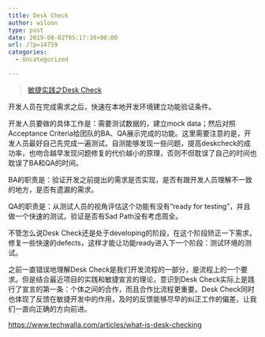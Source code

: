 ```yaml
---
title: Desk Check
author: wiloon
type: post
date: 2019-08-02T05:17:38+00:00
url: /?p=14759
categories:
  - Uncategorized

---
```

<blockquote class="wp-embedded-content" data-secret="5PpVVMPtJf">
  <p>
    <a href="http://insights.thoughtworkers.org/desk-check/">敏捷实践之Desk Check</a>
  </p>
</blockquote>

<iframe title="《敏捷实践之Desk Check》—ThoughtWorks洞见" class="wp-embedded-content" sandbox="allow-scripts" security="restricted" style="position: absolute; clip: rect(1px, 1px, 1px, 1px);" src="http://insights.thoughtworkers.org/desk-check/embed/#?secret=5PpVVMPtJf" data-secret="5PpVVMPtJf" width="600" height="338" frameborder="0" marginwidth="0" marginheight="0" scrolling="no"></iframe>

开发人员在完成需求之后，快速在本地开发环境建立功能验证条件。

开发人员要做的具体工作是：需要测试数据的，建立mock data；然后对照Acceptance Criteria给团队的BA、QA展示完成的功能。这里需要注意的是，开发人员最好自己先完成一遍测试。自测能够发现一些问题，提高deskcheck的成功率，也吻合越早发现问题修复的代价越小的原理，否则不但耽误了自己的时间也耽误了BA和QA的时间。

BA的职责是：验证开发之前提出的需求是否实现，是否有跟开发人员理解不一致的地方，是否有遗漏的需求。

QA的职责是：从测试人员的视角评估这个功能有没有“ready for testing”，并且做一个快速的测试，验证是否有Sad Path没有考虑周全。

不管怎么说Desk Check还是处于developing的阶段，在这个阶段矫正一下需求，修复一些快速的defects，这样才能让功能ready进入下一个阶段：测试环境的测试。

之前一直错误地理解Desk Check是我们开发流程的一部分，是流程上的一个要求。但是结合最近项目的实践和敏捷宣言的理论，意识到Desk Check实际上是践行了宣言的第一条：个体之间的合作，而且合作比流程更重要。Desk Check同时也体现了反馈在敏捷开发中的作用，及时的反馈能够尽早的纠正工作的偏差，让我们一直向正确的方向前进。

https://www.techwalla.com/articles/what-is-desk-checking
